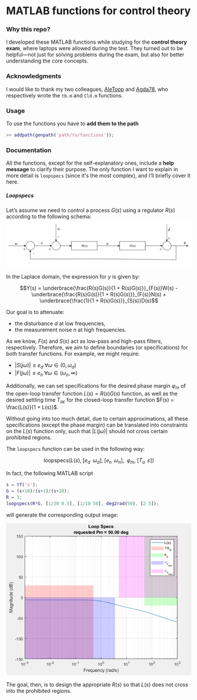 # MATLAB functions for control theory

### Why this repo?
I developed these MATLAB functions while studying for the **control theory exam**, where laptops were allowed during the test. They turned out to be helpful—not just for solving problems during the exam, but also for better understanding the core concepts.

### Acknowledgments
I would like to thank my two colleagues, [AleTopp](https://github.com/AleTopp) and [Agda78](https://github.com/Agda78), who respectively wrote the `tb.m` and `Cld.m` functions.

### Usage
To use the functions you have to **add them to the path**
```matlab
>> addpath(genpath('path/to/functions'));
```

### Documentation
All the functions, except for the self-explanatory ones, include a **help message** to clarify their purpose.
The only function I want to explain in more detail is `loopspecs` (since it's the most complex), and I’ll briefly cover it here.
##### Loopspecs
Let’s assume we need to control a process $G(s)$ using a regulator $R(s)$ according to the following schema:
![Image](./images/control-schema.png)

In the Laplace domain, the expression for $y$ is given by:
```math
Y(s) = \underbrace{\frac{R(s)G(s)}{1 + R(s)G(s)}}_{F(s)}W(s) - \underbrace{\frac{R(s)G(s)}{1 + R(s)G(s)}}_{F(s)}N(s) + \underbrace{\frac{1}{1 + R(s)G(s)}}_{S(s)}D(s)
```

Our goal is to attenuate:
- the disturbance $d$ at low frequencies,
- the measurement noise $n$ at high frequencies.

As we know, $F(s)$ and $S(s)$ act as low-pass and high-pass filters, respectively. Therefore, we aim to define boundaries (or specifications) for both transfer functions. For example, we might require:
- $|S(j\omega)| \leq e_d$  $\forall \omega \in (0, \omega_d)$ 
- $|F(j\omega)| \leq e_n$ $\forall \omega \in (\omega_n, \infty)$ 

Additionally, we can set specifications for the desired phase margin  $\varphi_m$ of the open-loop transfer function $L(s) = R(s)G(s)$ function, as well as the desired settling time $T_{a\varepsilon}$ for the closed-loop transfer function $F(s) = \frac{L(s)}{1 + L(s)}$.

Without going into too much detail, due to certain approximations, all these specifications (except the phase margin) can be translated into constraints on the $L(s)$ function only, such that $|L(j\omega)|$ should not cross certain prohibited regions.

The `loopspecs` function can be used in the following way:
```math
\text{loopspecs}\left(L(s), \; [e_d \;\; \omega_d], \; [e_n \;\; \omega_n], \;\; \varphi_m, \; [T_a \;\; \varepsilon]\right)
```
In fact, the following MATLAB script
```matlab
s = tf('s');
G = (s+10)/(s+1)/(s+20);
R = 1;
loopspecs(R*G, [1/30 0.5], [1/10 50], deg2rad(50), [2 5]);
```

will generate the corresponding output image:

![Image](./images/loop-specs.png)

The goal, then, is to design the appropriate $R(s)$ so that $L(s)$ does not cross into the prohibited regions.
